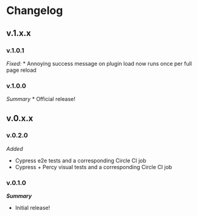 # Changelog

## v.1.x.x
### v.1.0.1
*Fixed:*
    * Annoying success message on plugin load now runs once per full page reload
### v.1.0.0
*Summary*
    *  Official release!
## v.0.x.x

### v.0.2.0
*Added*
* Cypress e2e tests and a corresponding Circle CI job
* Cypress + Percy visual tests and a corresponding Circle CI job

### v.0.1.0
***Summary***
* Initial release!


